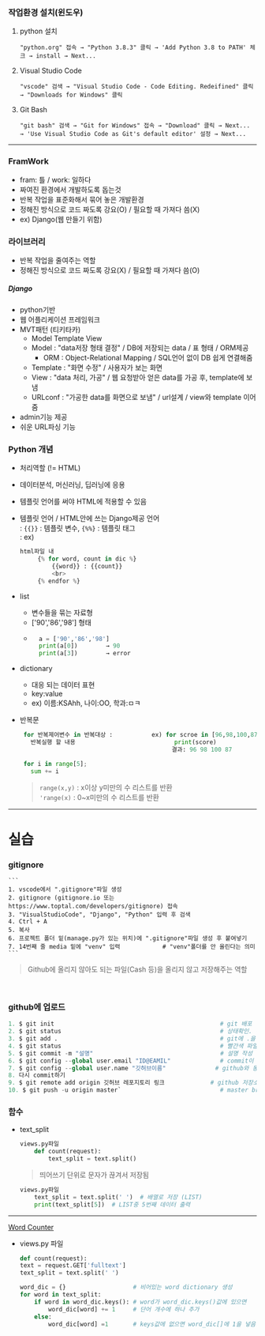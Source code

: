 ### 작업환경 설치(윈도우)  
1. python 설치  
    ```
    "python.org" 접속 → "Python 3.8.3" 클릭 → 'Add Python 3.8 to PATH' 체크 → install → Next...
    ```  
2. Visual Studio Code  
    ```
    "vscode" 검색 → "Visual Studio Code - Code Editing. Redeifined" 클릭 → "Downloads for Windows" 클릭 
    ```  
3. Git Bash  
    ```
    "git bash" 검색 → "Git for Windows" 접속 → "Download" 클릭 → Next... → 'Use Visual Studio Code as Git's default editor' 설정 → Next...
    ```  
    
- - -  

### FramWork
- fram: 틀 / work: 일하다  
- 짜여진 환경에서 개발하도록 돕는것  
- 반복 작업을 표준화해서 묶어 놓은 개발환경 
- 정해진 방식으로 코드 짜도록 강요(O) / 필요할 때 가져다 씀(X) 
- ex) Django(웹 만들기 위함)  

### 라이브러리  
- 반복 작업을 줄여주는 역할  
- 정해진 방식으로 코드 짜도록 강요(X) / 필요할 때 가져다 씀(O)  

##### Django  
- python기반  
- 웹 어플리케이션 프레임워크    
- MVT패턴 (티키타카)  
    - Model Template View  
    - Model : "data저장 형태 결정" / DB에 저장되는 data / 표 형태 / ORM제공  
        - ORM : Object-Relational Mapping / SQL언어 없이 DB 쉽게 연결해줌  
    - Template : "화면 수정" / 사용자가 보는 화면  
    - View : "data 처리, 가공" / 웹 요청받아 얻은 data를 가공 후, template에 보냄  
    - URLconf : "가공한 data를 화면으로 보냄" / url설계 / view와 template 이어줌  
- admin기능 제공  
- 쉬운 URL파싱 기능  

### Python 개념  
- 처리역할 (!= HTML)  
- 데이터분석, 머신러닝, 딥러닝에 응용  
- 템플릿 언어를 써야 HTML에 적용할 수 있음  

- 템플릿 언어 / HTML안에 쓰는 Django제공 언어  
   : `{{}}` : 템플릿 변수, `{%%}` : 템플릿 태그  
   : ex)
   ```python
   html파일 내
        {% for word, count in dic %}
            {{word}} : {{count}}
            <br>
        {% endfor %}
   ```  
   
- list
    - 변수들을 묶는 자료형  
    - ['90','86','98'] 형태
    -
      ```python
        a = ['90','86','98']
        print(a[0])        → 90
        print(a[3])        → error
      ```  
- dictionary  
    - 대응 되는 데이터 표현  
    - key:value
    - ex) 이름:KSAhh, 나이:OO, 학과:ㅁㅋ  
- 반복문  
   ```python
    for 반복제어변수 in 반복대상 :           ex) for scroe in [96,98,100,87]
      반복실행 할 내용                            print(score)
                                              결과: 96 98 100 87
   ```  
   ```python
    for i in range[5];
      sum += i
   ```
   > `range(x,y)` : x이상 y미만의 수 리스트를 반환  
   > `'range(x)` : 0~x미만의 수 리스트를 반환  

- - -  

# 실습

### gitignore  
    ```
    1. vscode에서 ".gitignore"파일 생성
    2. gitignore (gitignore.io 또는 https://www.toptal.com/developers/gitignore) 접속
    3. "VisualStudioCode", "Django", "Python" 입력 후 검색
    4. Ctrl + A
    5. 복사
    6. 프로젝트 폴더 밑(manage.py가 있는 위치)에 ".gitignore"파일 생성 후 붙여넣기
    7. 14번째 줄 media 밑에 "venv" 입력            # "venv"폴더를 안 올린다는 의미
    ```
> Github에 올리지 않아도 되는 파일(Cash 등)을 올리지 않고 저장해주는 역할  

<br>

### github에 업로드  
```python
1. $ git init                                               # git 배포  
2. $ git status                                             # 상태확인. 어떠한 파일을 수정했는지 확인 (빨간색 파일)  
3. $ git add .                                              # git에 .을 추가한다. / "."은 모든 것을 의미  
4. $ git status                                             # 빨간색 파일이 초록색 파일로 바뀜  
5. $ git commit -m "설명"                                    # 설명 작성  
6. $ git config --global user.email "ID@EAMIL"              # commit이 안되는 경우, github이메일 정보 입력  
7. $ git config --global user.name "깃허브이름"              # github와 동일해야 함
8. 다시 commit하기  
9. $ git remote add origin 깃허브 레포지토리 링크             # github 저장소와 연동  
10. $ git push -u origin master`                            # master branch에 업로드  
```

### 함수  
- text_split  
    ```python
    views.py파일
        def count(request):
            text_split = text.split()
    ```  
    > 띄어쓰기 단위로 문자가 끊겨서 저장됨  
    ```python
    views.py파일
        text_split = text.split(' ')  # 배열로 저장 (LIST)
        print(text_split[5])  # LIST중 5번째 데이터 출력
    ```  

- - -  

[Word Counter](wordcount1234.herokuapp.com)  
- views.py 파일  
    ```python
    def count(request):
    text = request.GET['fulltext']
    text_split = text.split(' ')

    word_dic = {}                   # 비어있는 word dictionary 생성
    for word in text_split:
        if word in word_dic.keys(): # word가 word_dic.keys()값에 있으면
            word_dic[word] += 1     # 단어 개수에 하나 추가
        else:
            word_dic[word] =1       # keys값에 없으면 word_dic[]에 1을 넣음. 즉 생성
    ```  
